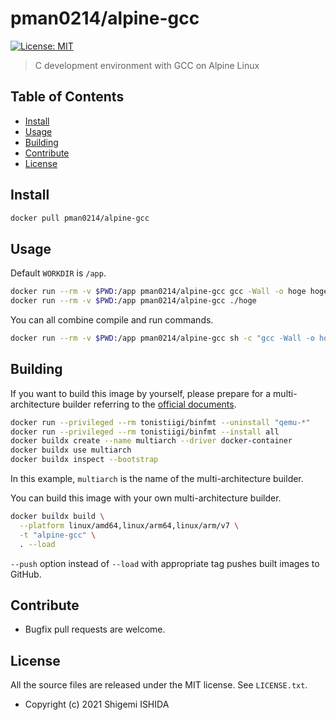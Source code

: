 # pman0214/alpine-gcc

[![License: MIT](https://img.shields.io/badge/License-MIT-yellow.svg)](https://opensource.org/licenses/MIT)

> C development environment with GCC on Alpine Linux

## Table of Contents

- [Install](#install)
- [Usage](#usage)
- [Building](#building)
- [Contribute](#contribute)
- [License](#license)

## Install

```bash
docker pull pman0214/alpine-gcc
```

## Usage

Default `WORKDIR` is `/app`.

```bash
docker run --rm -v $PWD:/app pman0214/alpine-gcc gcc -Wall -o hoge hoge.c
docker run --rm -v $PWD:/app pman0214/alpine-gcc ./hoge
```

You can all combine compile and run commands.
```bash
docker run --rm -v $PWD:/app pman0214/alpine-gcc sh -c "gcc -Wall -o hoge hoge.c && ./hoge"
```


## Building

If you want to build this image by yourself, please prepare for a multi-architecture builder referring to the [official documents](https://docs.docker.com/desktop/multi-arch/).
```bash
docker run --privileged --rm tonistiigi/binfmt --uninstall "qemu-*"
docker run --privileged --rm tonistiigi/binfmt --install all
docker buildx create --name multiarch --driver docker-container
docker buildx use multiarch
docker buildx inspect --bootstrap
```
In this example, `multiarch` is the name of the multi-architecture builder.

You can build this image with your own multi-architecture builder.
```bash
docker buildx build \
  --platform linux/amd64,linux/arm64,linux/arm/v7 \
  -t "alpine-gcc" \
  . --load
```
`--push` option instead of `--load` with appropriate tag pushes built images to GitHub.

## Contribute

* Bugfix pull requests are welcome.

## License

All the source files are released under the MIT license. See `LICENSE.txt`.

* Copyright (c) 2021 Shigemi ISHIDA
